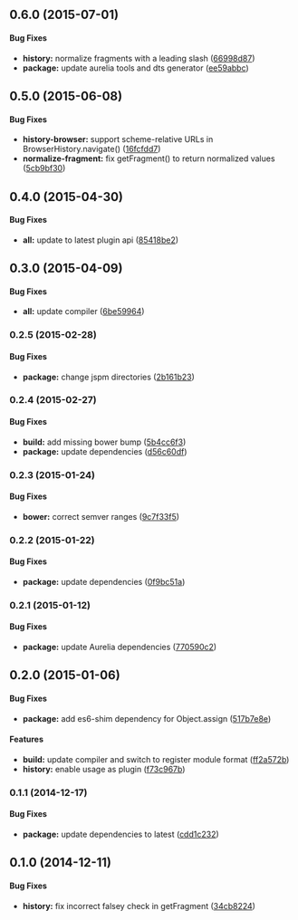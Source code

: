 ## 0.6.0 (2015-07-01)


#### Bug Fixes

* **history:** normalize fragments with a leading slash ([66998d87](http://github.com/aurelia/history-browser/commit/66998d873140c32fc2f78ce21b19356f96d8eba2))
* **package:** update aurelia tools and dts generator ([ee59abbc](http://github.com/aurelia/history-browser/commit/ee59abbc9465107644fef1ea6f3748c9f9e32859))


## 0.5.0 (2015-06-08)


#### Bug Fixes

* **history-browser:** support scheme-relative URLs in BrowserHistory.navigate() ([16fcfdd7](http://github.com/aurelia/history-browser/commit/16fcfdd71656e0ed72d98ca6bd4e2cb6a6654517))
* **normalize-fragment:** fix getFragment() to return normalized values ([5cb9bf30](http://github.com/aurelia/history-browser/commit/5cb9bf30689558d12a9ffb05088e2206fac4777f))


## 0.4.0 (2015-04-30)


#### Bug Fixes

* **all:** update to latest plugin api ([85418be2](http://github.com/aurelia/history-browser/commit/85418be278701aa3dd9c4947c2ed92d7ce1a54ef))


## 0.3.0 (2015-04-09)


#### Bug Fixes

* **all:** update compiler ([6be59964](http://github.com/aurelia/history-browser/commit/6be5996499d6a4668bfe58ba316462d612b61766))


### 0.2.5 (2015-02-28)


#### Bug Fixes

* **package:** change jspm directories ([2b161b23](http://github.com/aurelia/history-browser/commit/2b161b23a0a1cac8b1a9e6eb5d69ee54fe148675))


### 0.2.4 (2015-02-27)


#### Bug Fixes

* **build:** add missing bower bump ([5b4cc6f3](http://github.com/aurelia/history-browser/commit/5b4cc6f3ee303221f27efa2e4470c2f9acd9bb0e))
* **package:** update dependencies ([d56c60df](http://github.com/aurelia/history-browser/commit/d56c60dfa51cf129575cc0f31d9d78e06642029e))


### 0.2.3 (2015-01-24)


#### Bug Fixes

* **bower:** correct semver ranges ([9c7f33f5](http://github.com/aurelia/history-browser/commit/9c7f33f59c82075dcd505afbc8936e613685ab30))


### 0.2.2 (2015-01-22)


#### Bug Fixes

* **package:** update dependencies ([0f9bc51a](http://github.com/aurelia/history-browser/commit/0f9bc51aa77e2441b6ad6c2454bdb79601e35c14))


### 0.2.1 (2015-01-12)


#### Bug Fixes

* **package:** update Aurelia dependencies ([770590c2](http://github.com/aurelia/history-browser/commit/770590c23eb7c391e914bc40653f883de34cc8df))


## 0.2.0 (2015-01-06)


#### Bug Fixes

* **package:** add es6-shim dependency for Object.assign ([517b7e8e](http://github.com/aurelia/history-browser/commit/517b7e8ee94ba18ce662af21a7fdd594d9ed8adb))


#### Features

* **build:** update compiler and switch to register module format ([ff2a572b](http://github.com/aurelia/history-browser/commit/ff2a572b4858ce16eea17b66ded4912b89919d85))
* **history:** enable usage as plugin ([f73c967b](http://github.com/aurelia/history-browser/commit/f73c967b64d75da43d31ad8b7305c495ebdf08a8))


### 0.1.1 (2014-12-17)


#### Bug Fixes

* **package:** update dependencies to latest ([cdd1c232](http://github.com/aurelia/history-browser/commit/cdd1c23295b821aa7f68b94f5d5d3a95a1b7e129))


## 0.1.0 (2014-12-11)


#### Bug Fixes

* **history:** fix incorrect falsey check in getFragment ([34cb8224](http://github.com/aurelia/history-browser/commit/34cb8224e24cb1761042668bb96d6c5d42e0c7cf))

